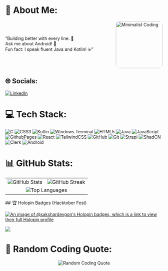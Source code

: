 # 💫 About Me:
<div style="display: flex; align-items: center; justify-content: space-between;">
  <div style="flex: 1; padding-right: 10px;">
    <p>“Building better with every line. 🚀<br>
    Ask me about Android! 🤖<br>
    Fun fact: I speak fluent Java and Kotlin! ☕”</p>
  </div>
  <div style="flex: 0.4;">
    <img src="https://media.giphy.com/media/LaVp0AyqR5bGsC5Cbm/giphy.gif" alt="Minimalist Coding" style="border-radius: 10px; width: 150px; height: auto;"/>
  </div>
</div>


## 🌐 Socials:
[![LinkedIn](https://img.shields.io/badge/LinkedIn-%230077B5.svg?logo=linkedin&logoColor=white)](https://www.linkedin.com/in/sakshar-devgon-029568250/) 

# 💻 Tech Stack:
![C](https://img.shields.io/badge/c-%2300599C.svg?style=for-the-badge&logo=c&logoColor=white) 
![CSS3](https://img.shields.io/badge/css3-%231572B6.svg?style=for-the-badge&logo=css3&logoColor=white) 
![Kotlin](https://img.shields.io/badge/kotlin-%237F52FF.svg?style=for-the-badge&logo=kotlin&logoColor=white) 
![Windows Terminal](https://img.shields.io/badge/Windows%20Terminal-%234D4D4D.svg?style=for-the-badge&logo=windows-terminal&logoColor=white) 
![HTML5](https://img.shields.io/badge/html5-%23E34F26.svg?style=for-the-badge&logo=html5&logoColor=white) 
![Java](https://img.shields.io/badge/java-%23ED8B00.svg?style=for-the-badge&logo=openjdk&logoColor=white) 
![JavaScript](https://img.shields.io/badge/javascript-%23323330.svg?style=for-the-badge&logo=javascript&logoColor=%23F7DF1E) 
![GithubPages](https://img.shields.io/badge/github%20pages-121013?style=for-the-badge&logo=github&logoColor=white) 
![React](https://img.shields.io/badge/react-%2320232a.svg?style=for-the-badge&logo=react&logoColor=%2361DAFB) 
![TailwindCSS](https://img.shields.io/badge/tailwindcss-%2338B2AC.svg?style=for-the-badge&logo=tailwind-css&logoColor=white) 
![GitHub](https://img.shields.io/badge/github-%23121011.svg?style=for-the-badge&logo=github&logoColor=white) 
![Git](https://img.shields.io/badge/git-%23F05033.svg?style=for-the-badge&logo=git&logoColor=white) 
![Strapi](https://img.shields.io/badge/strapi-%232E7EEA.svg?style=for-the-badge&logo=strapi&logoColor=white) 
![ShadCN](https://img.shields.io/badge/ShadCN-%23888888.svg?style=for-the-badge&logo=shadcn&logoColor=white)
![Clerk](https://img.shields.io/badge/clerk-%236C2E91.svg?style=for-the-badge&logo=clerk&logoColor=white)
![Android](https://img.shields.io/badge/android-%2335495e.svg?style=for-the-badge&logo=android&logoColor=%a4c639)



# 📊 GitHub Stats:

<div align="center">
  <table>
    <tr>
      <td>
        <img src="https://github-readme-stats.vercel.app/api?username=Sakshar-Devgon&theme=dark&hide_border=false&include_all_commits=true&count_private=true&show_icons=true" alt="GitHub Stats" />
      </td>
      <td>
        <img src="https://github-readme-streak-stats.herokuapp.com/?user=Sakshar-Devgon&theme=dark&hide_border=false" alt="GitHub Streak" />
      </td>
    </tr>
    <tr>
      <td colspan="2" align="center">
        <img src="https://github-readme-stats.vercel.app/api/top-langs/?username=Sakshar-Devgon&theme=dark&hide_border=false&layout=compact&langs_count=8" alt="Top Languages" />
      </td>
    </tr>
  </table>
</div>
## 🏆 Holopin Badges (Hacktober Fest)

[![An image of @sakshardevgon's Holopin badges, which is a link to view their full Holopin profile](https://holopin.me/sakshardevgon)](https://holopin.io/@sakshardevgon)

[![](https://visitcount.itsvg.in/api?id=Sakshar-Devgon&icon=0&color=0)](https://visitcount.itsvg.in)

# 💬 Random Coding Quote:

<div align="center">
  <img src="https://quotes-github-readme.vercel.app/api?type=horizontal&theme=dark" alt="Random Coding Quote" />
</div>
